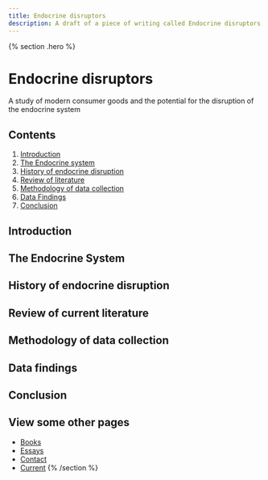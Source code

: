 ```yaml
---
title: Endocrine disruptors
description: A draft of a piece of writing called Endocrine disruptors
---
```


{% section .hero %}
# Endocrine disruptors
A study of modern consumer goods and the potential for the disruption of the endocrine system
## Contents
1. [Introduction](#introduction)
2. [The Endocrine system](#endocrine_system)
3. [History of endocrine disruption](#history)
4. [Review of literature](#literature)
5. [Methodology of data collection](#method)
6. [Data Findings](#findings)
7. [Conclusion](#conclusion)

## Introduction

## The Endocrine System

## History of endocrine disruption

## Review of current literature

## Methodology of data collection

## Data findings

## Conclusion



## View some other pages

- [Books](/books)
- [Essays](/essays)
- [Contact](/contact)
- [Current](/current)
{% /section %}
